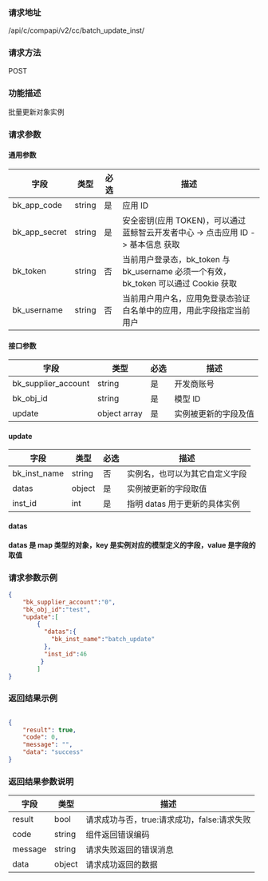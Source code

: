 ### 请求地址

/api/c/compapi/v2/cc/batch_update_inst/

### 请求方法

POST

### 功能描述

批量更新对象实例

### 请求参数

#### 通用参数

| 字段 | 类型 | 必选 | 描述 |
|--------------|--------|----|------------|
| bk_app_code | string | 是 | 应用 ID |
| bk_app_secret| string | 是 | 安全密钥(应用 TOKEN)，可以通过 蓝鲸智云开发者中心 -&gt; 点击应用 ID -&gt; 基本信息 获取 |
| bk_token | string | 否 | 当前用户登录态，bk_token 与 bk_username 必须一个有效，bk_token 可以通过 Cookie 获取 |
| bk_username | string | 否 | 当前用户用户名，应用免登录态验证白名单中的应用，用此字段指定当前用户 |

#### 接口参数

| 字段 |  类型 |必选|  描述 |
|---------------------|-------------|----|--------------------|
| bk_supplier_account | string | 是 | 开发商账号 |
| bk_obj_id | string | 是 | 模型 ID |
| update | object array| 是 | 实例被更新的字段及值 |

#### update
| 字段 | 类型 | 必选| 描述 |
|--------------|--------|----|-----------------------------|
| bk_inst_name | string | 否 | 实例名，也可以为其它自定义字段 |
| datas | object | 是 | 实例被更新的字段取值 |
| inst_id | int | 是 | 指明 datas 用于更新的具体实例 |

#### datas

**datas 是 map 类型的对象，key 是实例对应的模型定义的字段，value 是字段的取值**

### 请求参数示例

```json
{
    "bk_supplier_account":"0",
    "bk_obj_id":"test",
    "update":[
        {
          "datas":{
            "bk_inst_name":"batch_update"
          },
          "inst_id":46
         }
        ]
}
```


### 返回结果示例

```json

{
    "result": true,
    "code": 0,
    "message": "",
    "data": "success"
}
```

### 返回结果参数说明

| 字段 | 类型 | 描述 |
|---------|--------|-----------|
| result | bool | 请求成功与否，true:请求成功，false:请求失败 |
| code | string | 组件返回错误编码 |
| message | string | 请求失败返回的错误消息 |
| data | object | 请求成功返回的数据 |
